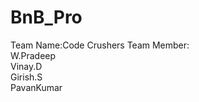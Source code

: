 # BnB_Pro
Team Name:Code Crushers
Team Member:<br>
W.Pradeep<br>
Vinay.D<br>
Girish.S<br>
PavanKumar<br>